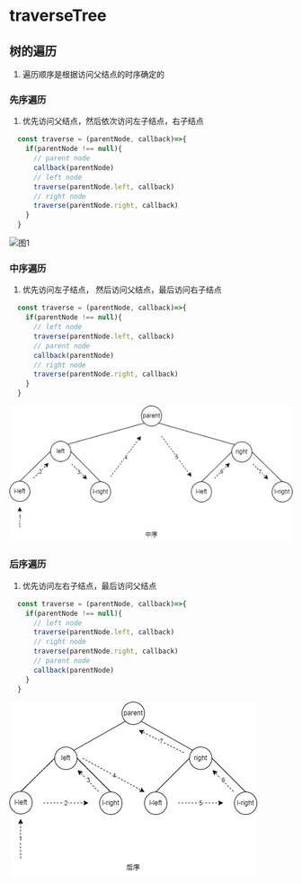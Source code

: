 # traverseTree
## 树的遍历
1. 遍历顺序是根据访问父结点的时序确定的
### 先序遍历
1. 优先访问父结点，然后依次访问左子结点，右子结点
```javascript
  const traverse = (parentNode, callback)=>{
    if(parentNode !== null){
      // parent node
      callback(parentNode)
      // left node
      traverse(parentNode.left, callback)
      // right node
      traverse(parentNode.right, callback)
    }
  }
```
![图1](traversetree-firstpng.png)
### 中序遍历
1. 优先访问左子结点， 然后访问父结点，最后访问右子结点
```javascript
  const traverse = (parentNode, callback)=>{
    if(parentNode !== null){
      // left node
      traverse(parentNode.left, callback)
      // parent node
      callback(parentNode)
      // right node
      traverse(parentNode.right, callback)
    }
  }
```
![图2](traversetree-second.png)


### 后序遍历
1. 优先访问左右子结点，最后访问父结点

```javascript
  const traverse = (parentNode, callback)=>{
    if(parentNode !== null){
      // left node
      traverse(parentNode.left, callback)
      // right node
      traverse(parentNode.right, callback)
      // parent node
      callback(parentNode)
    }
  }
```
![图3](traversetree-last.png)
